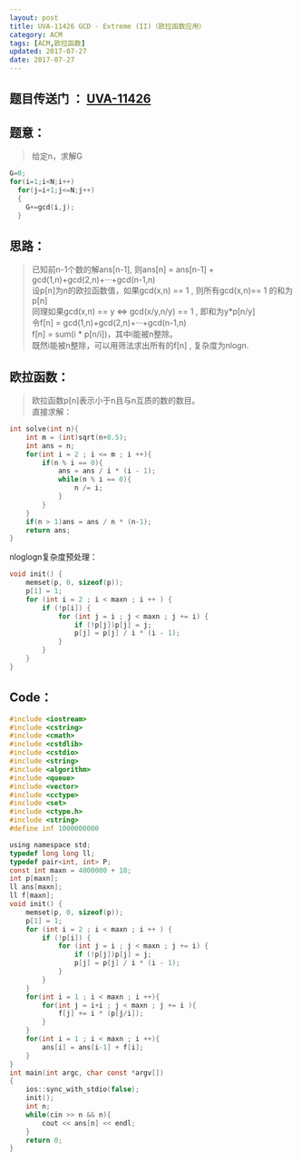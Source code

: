 ```yaml
---
layout: post
title: UVA-11426 GCD - Extreme (II)（欧拉函数应用）
category: ACM
tags: [ACM,欧拉函数]
updated: 2017-07-27
date: 2017-07-27
---
```


## 题目传送门 ： [UVA-11426](https://vjudge.net/problem/UVA-11426)

## 题意：
>给定n，求解G<br/>
```c
G=0;
for(i=1;i<N;i++)
  for(j=i+1;j<=N;j++)
  {
    G+=gcd(i,j);
  }
```
<!--more-->

## 思路：
>已知前n-1个数的解ans[n-1], 则ans[n] = ans[n-1] + gcd(1,n)+gcd(2,n)+···+gcd(n-1,n)<br/>
设p[n]为n的欧拉函数值，如果gcd(x,n) == 1 , 则所有gcd(x,n)== 1 的和为 p[n]<br/>
同理如果gcd(x,n) == y <=> gcd(x/y,n/y) == 1 , 即和为y*p[n/y] <br/>
令f[n] = gcd(1,n)+gcd(2,n)+···+gcd(n-1,n) <br/>
f[n] = sum(i * p[n/i])，其中i能被n整除。   <br/>
既然i能被n整除，可以用筛法求出所有的f[n] , 复杂度为nlogn.<br/>

## 欧拉函数：
>欧拉函数p[n]表示小于n且与n互质的数的数目。<br/>
直接求解：<br/>
```c
int solve(int n){
    int m = (int)sqrt(n+0.5);
    int ans = n;
    for(int i = 2 ; i <= m ; i ++){
        if(n % i == 0){
            ans = ans / i * (i - 1);
            while(n % i == 0){
                n /= i;
            }
        }
    }
    if(n > 1)ans = ans / n * (n-1);
    return ans;
}
```
nloglogn复杂度预处理：<br/>
```c
void init() {
    memset(p, 0, sizeof(p));
    p[1] = 1;
    for (int i = 2 ; i < maxn ; i ++ ) {
        if (!p[i]) {
            for (int j = i ; j < maxn ; j += i) {
                if (!p[j])p[j] = j;
                p[j] = p[j] / i * (i - 1);
            }
        }
    }
}
```
## Code：
```c
#include <iostream>
#include <cstring>
#include <cmath>
#include <cstdlib>
#include <cstdio>
#include <string>
#include <algorithm>
#include <queue>
#include <vector>
#include <cctype>
#include <set>
#include <ctype.h>
#include <string>
#define inf 1000000000

using namespace std;
typedef long long ll;
typedef pair<int, int> P;
const int maxn = 4000000 + 10;
int p[maxn];
ll ans[maxn];
ll f[maxn];
void init() {
    memset(p, 0, sizeof(p));
    p[1] = 1;
    for (int i = 2 ; i < maxn ; i ++ ) {
        if (!p[i]) {
            for (int j = i ; j < maxn ; j += i) {
                if (!p[j])p[j] = j;
                p[j] = p[j] / i * (i - 1);
            }
        }
    }
    for(int i = 1 ; i < maxn ; i ++){
        for(int j = i+i ; j < maxn ; j += i ){
            f[j] += i * (p[j/i]);
        }
    }
    for(int i = 1 ; i < maxn ; i ++){
        ans[i] = ans[i-1] + f[i];
    }
}
int main(int argc, char const *argv[])
{
    ios::sync_with_stdio(false);
    init();
    int n;
    while(cin >> n && n){
        cout << ans[n] << endl;
    }
    return 0;
}

```
